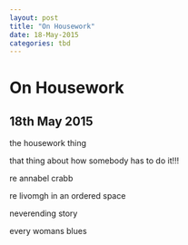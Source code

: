 ```yaml
---
layout: post
title: "On Housework"
date: 18-May-2015
categories: tbd
---
```


# On Housework

## 18th May 2015

the housework thing

that thing about how somebody has to do it!!!

re annabel crabb

 

re livomgh in an ordered space

neverending story

every womans blues
